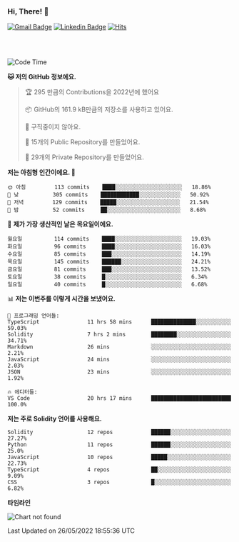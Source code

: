 ### Hi, There! 👋


[![Gmail Badge](https://img.shields.io/badge/-725psh@gmail.com-c14438?style=flat&logo=Gmail&logoColor=white&link=mailto:725psh@gmail.com)](mailto:725psh@gmail.com) 
[![Linkedin Badge](https://img.shields.io/badge/-soohanpark-0072b1?style=flat&logo=Linkedin&logoColor=white&link=https://www.linkedin.com/in/soohanpark/)](https://www.linkedin.com/in/soohanpark/) 
[![Hits](https://hits.seeyoufarm.com/api/count/incr/badge.svg?url=https%3A%2F%2Fgithub.com%2FSoohan-Park&count_bg=%23000000&title_bg=%23828282&icon=gradle.svg&icon_color=%23FFFFFF&title=Visited&edge_flat=false)](https://hits.seeyoufarm.com)  

<br />
<br />

<!--START_SECTION:waka-->
![Code Time](http://img.shields.io/badge/Code%20Time-11%20hrs%2021%20mins-blue)

**🐱 저의 GitHub 정보에요.** 

> 🏆 295 만큼의 Contributions을 2022년에 했어요
 > 
> 📦 GitHub의 161.9 kB만큼의 저장소를 사용하고 있어요. 
 > 
> 🚫 구직중이지 않아요.
 > 
> 📜 15개의 Public Repository를 만들었어요. 
 > 
> 🔑 29개의 Private Repository를 만들었어요.  
 > 
**저는 아침형 인간이에요. 🐤** 

```text
🌞 아침         113 commits    ████░░░░░░░░░░░░░░░░░░░░░   18.86% 
🌆 낮　         305 commits    ████████████░░░░░░░░░░░░░   50.92% 
🌃 저녁         129 commits    █████░░░░░░░░░░░░░░░░░░░░   21.54% 
🌙 밤　         52 commits     ██░░░░░░░░░░░░░░░░░░░░░░░   8.68%

```
📅 **제가 가장 생산적인 날은 목요일이에요.** 

```text
월요일          114 commits    ████░░░░░░░░░░░░░░░░░░░░░   19.03% 
화요일          96 commits     ████░░░░░░░░░░░░░░░░░░░░░   16.03% 
수요일          85 commits     ███░░░░░░░░░░░░░░░░░░░░░░   14.19% 
목요일          145 commits    ██████░░░░░░░░░░░░░░░░░░░   24.21% 
금요일          81 commits     ███░░░░░░░░░░░░░░░░░░░░░░   13.52% 
토요일          38 commits     █░░░░░░░░░░░░░░░░░░░░░░░░   6.34% 
일요일          40 commits     █░░░░░░░░░░░░░░░░░░░░░░░░   6.68%

```


📊 **저는 이번주를 이렇게 시간을 보냈어요.** 

```text
💬 프로그래밍 언어들: 
TypeScript               11 hrs 58 mins      ██████████████░░░░░░░░░░░   59.03% 
Solidity                 7 hrs 2 mins        ████████░░░░░░░░░░░░░░░░░   34.71% 
Markdown                 26 mins             ░░░░░░░░░░░░░░░░░░░░░░░░░   2.21% 
JavaScript               24 mins             ░░░░░░░░░░░░░░░░░░░░░░░░░   2.03% 
JSON                     23 mins             ░░░░░░░░░░░░░░░░░░░░░░░░░   1.92%

🔥 에디터들: 
VS Code                  20 hrs 17 mins      █████████████████████████   100.0%

```

**저는 주로 Solidity 언어를 사용해요.** 

```text
Solidity                 12 repos            ██████░░░░░░░░░░░░░░░░░░░   27.27% 
Python                   11 repos            ██████░░░░░░░░░░░░░░░░░░░   25.0% 
JavaScript               10 repos            █████░░░░░░░░░░░░░░░░░░░░   22.73% 
TypeScript               4 repos             ██░░░░░░░░░░░░░░░░░░░░░░░   9.09% 
CSS                      3 repos             █░░░░░░░░░░░░░░░░░░░░░░░░   6.82%

```


**타임라인**

![Chart not found](https://raw.githubusercontent.com/Soohan-Park/Soohan-Park/master/charts/bar_graph.png) 


 Last Updated on 26/05/2022 18:55:36 UTC
<!--END_SECTION:waka-->
